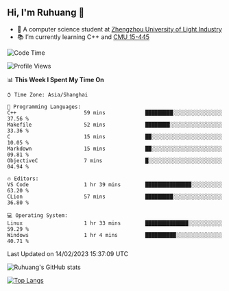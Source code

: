 ## Hi, I'm Ruhuang 👋

- :school: A computer science student at [Zhengzhou University of Light Industry](http://www.zzuli.edu.cn/)
- :books: I’m currently learning C++ and [CMU 15-445](https://15445.courses.cs.cmu.edu/fall2022/)

<!--START_SECTION:waka-->
![Code Time](http://img.shields.io/badge/Code%20Time-35%20hrs%2033%20mins-blue)

![Profile Views](http://img.shields.io/badge/Profile%20Views-0-blue)

📊 **This Week I Spent My Time On** 

```text
⌚︎ Time Zone: Asia/Shanghai

💬 Programming Languages: 
C++                      59 mins             █████████░░░░░░░░░░░░░░░░   37.56 % 
Makefile                 52 mins             ████████░░░░░░░░░░░░░░░░░   33.36 % 
C                        15 mins             ██░░░░░░░░░░░░░░░░░░░░░░░   10.05 % 
Markdown                 15 mins             ██░░░░░░░░░░░░░░░░░░░░░░░   09.81 % 
ObjectiveC               7 mins              █░░░░░░░░░░░░░░░░░░░░░░░░   04.94 % 

🔥 Editors: 
VS Code                  1 hr 39 mins        ███████████████░░░░░░░░░░   63.20 % 
CLion                    57 mins             █████████░░░░░░░░░░░░░░░░   36.80 % 

💻 Operating System: 
Linux                    1 hr 33 mins        ██████████████░░░░░░░░░░░   59.29 % 
Windows                  1 hr 4 mins         ██████████░░░░░░░░░░░░░░░   40.71 % 

```


 Last Updated on 14/02/2023 15:37:09 UTC
<!--END_SECTION:waka-->

![Ruhuang's GitHub stats](https://github-readme-stats.vercel.app/api?username=ruhuang2001&count_private=true&hide_title=true&show_icons=true&theme=vue)

[![Top Langs](https://github-readme-stats.vercel.app/api/top-langs/?username=ruhuang2001&layout=compact)](https://github.com/anuraghazra/github-readme-stats)
